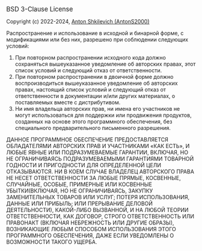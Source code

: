 <p>
  <big>BSD 3-Clause License</big>

  Copyright (c) 2022-2024, <a href="https://github.com/AntonS2000">Anton Shkilevich (AntonS2000)</a>

  Распространение и использование в исходной и бинарной форме, с модификациями или без них, разрешено при соблюдении следующих условий:

  <ol>
    <li>При повторном распространении исходного кода должно сохраняться вышеуказанное уведомление об авторских правах, этот список условий и следующий отказ от ответственности.</li>
    <li>При повторном распространении в двоичной форме должно воспроизводиться вышеуказанное уведомление об авторских правах, настоящий список условий и следующий отказ от ответственности в документации и/или других материалах, о поставляемых  вместе с дистрибутивом.</li>
    <li>Ни имя владельца авторских прав, ни имена его участников не могут использоваться для поддержки или продвижения продуктов, созданных на основе этого программного обеспечения, без специального предварительного письменного разрешения.</li>
  </ol>

  ДАННОЕ ПРОГРАММНОЕ ОБЕСПЕЧЕНИЕ ПРЕДОСТАВЛЯЕТСЯ ОБЛАДАТЕЛЯМИ АВТОРСКИХ ПРАВ И УЧАСТНИКАМИ «КАК ЕСТЬ», И ЛЮБЫЕ ЯВНЫЕ ИЛИ ПОДРАЗУМЕВАЕМЫЕ ГАРАНТИИ, ВКЛЮЧАЯ, НО НЕ ОГРАНИЧИВАЯСЬ ПОДРАЗУМЕВАЕМЫМИ ГАРАНТИЯМИ ТОВАРНОЙ ГОДНОСТИ И ПРИГОДНОСТИ ДЛЯ ОПРЕДЕЛЕННОЙ ЦЕЛИ ОТКАЗЫВАЮТСЯ. НИ В КОЕМ СЛУЧАЕ ВЛАДЕЛЕЦ АВТОРСКОГО ПРАВА НЕ НЕСЕТ ОТВЕТСТВЕННОСТИ ЗА ЛЮБЫЕ ПРЯМЫЕ, КОСВЕННЫЕ, СЛУЧАЙНЫЕ, ОСОБЫЕ, ПРИМЕРНЫЕ ИЛИ КОСВЕННЫЕ УБЫТКИ(ВКЛЮЧАЯ, НО НЕ ОГРАНИЧИВАЯСЬ, ЗАКУПКУ ЗАМЕНИТЕЛЬНЫХ ТОВАРОВ ИЛИ УСЛУГ; ПОТЕРЯ ИСПОЛЬЗОВАНИЯ, ДАННЫЕ ИЛИ ПРИБЫЛЬ; ИЛИ ПРЕРЫВАНИЕ ДЕЛОВОЙ ДЕЯТЕЛЬНОСТИ), КАКОЙ-ЛИБО ВЫЗВАННОЙ, И НА ЛЮБОЙ ТЕОРИИ ОТВЕТСТВЕННОСТИ, КАК ДОГОВОР, СТРОГО ОТВЕТСТВЕННОСТЬ ИЛИ ПРАВОНАКТ (ВКЛЮЧАЯ НЕБРЕЖНОСТЬ ИЛИ ДРУГИЕ ОБРАЗЫ), ВОЗНИКАЮЩИЕ ЛЮБЫМ СПОСОБОМ ИСПОЛЬЗОВАНИЯ ЭТОГО ПРОГРАММНОГО ОБЕСПЕЧЕНИЯ, ДАЖЕ ЕСЛИ УВЕДОМЛЕНЫ О ВОЗМОЖНОСТИ ТАКОГО УЩЕРБА. 
</p>
